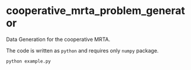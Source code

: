 # cooperative_mrta_problem_generator

Data Generation for the cooperative MRTA. 

The code is written as `python` and requires only `numpy` package.

```
python example.py 
```

